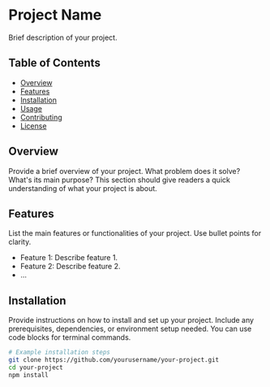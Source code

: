 # Project Name

Brief description of your project.

## Table of Contents

- [Overview](#overview)
- [Features](#features)
- [Installation](#installation)
- [Usage](#usage)
- [Contributing](#contributing)
- [License](#license)

## Overview

Provide a brief overview of your project. What problem does it solve? What's its main purpose? This section should give readers a quick understanding of what your project is about.

## Features

List the main features or functionalities of your project. Use bullet points for clarity.

- Feature 1: Describe feature 1.
- Feature 2: Describe feature 2.
- ...

## Installation

Provide instructions on how to install and set up your project. Include any prerequisites, dependencies, or environment setup needed. You can use code blocks for terminal commands.

```bash
# Example installation steps
git clone https://github.com/yourusername/your-project.git
cd your-project
npm install
